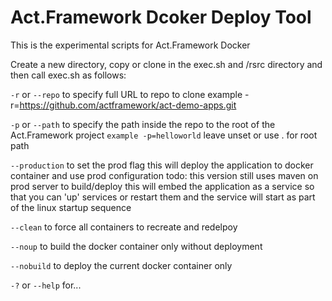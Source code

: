 # Act.Framework Dcoker Deploy Tool

This is the experimental scripts for Act.Framework Docker

Create a new directory, copy or clone in the exec.sh and /rsrc directory and then call exec.sh as follows:

`-r` or `--repo` to specify full URL to repo to clone
example -r=https://github.com/actframework/act-demo-apps.git

`-p` or `--path` to specify the path inside the repo to the root of the Act.Framework project
`example -p=helloworld`
leave unset or use . for root path

`--production` to set the prod flag
this will deploy the application to docker container and use prod configuration
todo: this version still uses maven on prod server to build/deploy
this will embed the application as a service so that you can 'up' services or restart them and the service will start as part of the linux startup sequence

`--clean` to force all containers to recreate and redelpoy

`--noup` to build the docker container only without deployment

`--nobuild` to deploy the current docker container only

`-?` or `--help` for... 

